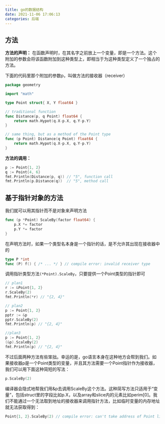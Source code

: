 ```yaml
---
title: go的数据结构
date: 2021-11-06 17:06:13
categories: 后端
---
```


## 方法

**方法的声明：** 在函数声明时，在其名字之前放上一个变量，即是一个方法。这个附加的参数会将该函数附加到这种类型上，即相当于为这种类型定义了一个独占的方法。

下面的代码里那个附加的参数p，叫做方法的接收器（receiver）

```go
package geometry

import "math"

type Point struct{ X, Y float64 }

// traditional function
func Distance(p, q Point) float64 {
    return math.Hypot(q.X-p.X, q.Y-p.Y)
}

// same thing, but as a method of the Point type
func (p Point) Distance(q Point) float64 {
    return math.Hypot(q.X-p.X, q.Y-p.Y)
}
```

**方法的调用：**

```go
p := Point{1, 2}
q := Point{4, 6}
fmt.Println(Distance(p, q)) // "5", function call
fmt.Println(p.Distance(q))  // "5", method call
```



## 基于指针对象的方法

我们就可以用其指针而不是对象来声明方法

```go
func (p *Point) ScaleBy(factor float64) {
    p.X *= factor
    p.Y *= factor
}
```

在声明方法时，如果一个类型名本身是一个指针的话，是不允许其出现在接收器中的

```go
type P *int
func (P) f() { /* ... */ } // compile error: invalid receiver type
```

调用指针类型方法`(*Point).ScaleBy`，只要提供一个Point类型的指针即可

```go
// plan1
r := &Point{1, 2}
r.ScaleBy(2)
fmt.Println(*r) // "{2, 4}"

// plan2
p := Point{1, 2}
pptr := &p
pptr.ScaleBy(2)
fmt.Println(p) // "{2, 4}"

//plan3
p := Point{1, 2}
(&p).ScaleBy(2)
fmt.Println(p) // "{2, 4}"
```

不过后面两种方法有些笨拙。幸运的是，go语言本身在这种地方会帮到我们。如果接收器p是一个Point类型的变量，并且其方法需要一个Point指针作为接收器，我们可以用下面这种简短的写法：

```go
p.ScaleBy(2)
```

编译器会隐式地帮我们用&p去调用ScaleBy这个方法。这种简写方法只适用于“变量”，包括struct里的字段比如p.X，以及array和slice内的元素比如perim[0]。我们不能通过一个无法取到地址的接收器来调用指针方法，比如临时变量的内存地址就无法获取得到：

```go
Point{1, 2}.ScaleBy(2) // compile error: can't take address of Point literal
```

